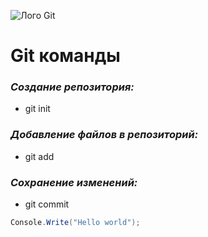 ![Лого Git](https://git-scm.com/images/logos/2color-lightbg@2x.png)
# **Git команды** 
### *Создание репозитория:*  
- git init  
### *Добавление файлов в  репозиторий:*
- git add  
### *Сохранение изменений:*
- git commit  
```C#
Console.Write("Hello world");
```